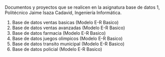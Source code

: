Documentos y proyectos que se realicen en la asignatura base de datos 1, Politécnico Jaime Isaza Cadavid, Ingeniería Informática.

1. Base de datos ventas basicas (Modelo E-R Basico)
2. Base de datos ventas avanzadas (Modelo E-R Basico)
3. Base de datos farmacia (Modelo E-R Basico)
4. Base de datos juegos olimpicos (Modelo E-R Basico)
5. Base de datos transito municipal (Modelo E-R Basico)
6. Base de datos policial (Modelo E-R Basico) 
